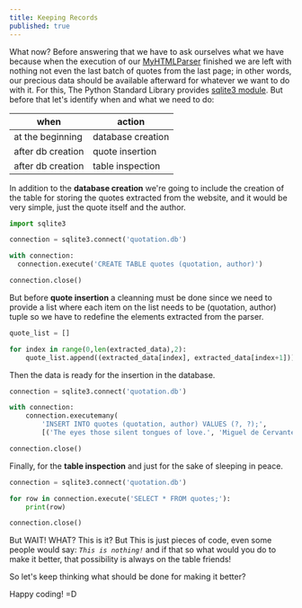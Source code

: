 ```yaml
---
title: Keeping Records
published: true
---
```


What now? Before answering that we have to ask ourselves what we have because when 
the execution of our [MyHTMLParser](https://ambarmendez.github.io/Keeping-History) 
finished we are left with nothing not even the last batch of quotes from the last page; 
in other words, our precious data should be available afterward for whatever we want 
to do with it. For this, The Python Standard Library provides 
[sqlite3 module](https://docs.python.org/3/library/sqlite3.html). But before that let's 
identify when and what we need to do:

 when | action
----- | ---------
at the beginning | database creation
after db creation | quote insertion
after db creation | table inspection

In addition to the **database creation** we're going to include the creation of
the table for storing the quotes extracted from the website, and it would be
very simple, just the quote itself and the author.

```python
import sqlite3

connection = sqlite3.connect('quotation.db')

with connection:
  connection.execute('CREATE TABLE quotes (quotation, author)')

connection.close()
```

But before **quote insertion** a cleanning must be done since we need to provide
a list where each item on the list needs to be (quotation, author) tuple so we
have to redefine the elements extracted from the parser.

```python
quote_list = []

for index in range(0,len(extracted_data),2):
    quote_list.append((extracted_data[index], extracted_data[index+1]))
```

Then the data is ready for the insertion in the database.

```python
connection = sqlite3.connect('quotation.db')

with connection:
    connection.executemany(
        'INSERT INTO quotes (quotation, author) VALUES (?, ?);',
        [('The eyes those silent tongues of love.', 'Miguel de Cervantes')])

connection.close()
```

Finally, for the **table inspection** and just for the sake of sleeping in peace.

```python
connection = sqlite3.connect('quotation.db')

for row in connection.execute('SELECT * FROM quotes;'):
    print(row)

connection.close()
```

But WAIT! WHAT? This is it? But This is just pieces of code, even some people
would say: _`This is nothing!`_ and if that so what would you do to make it
better, that possibility is always on the table friends!

So let's keep thinking what should be done for making it better?

Happy coding! =D
